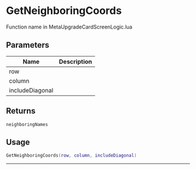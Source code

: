 # GetNeighboringCoords

Function name in MetaUpgradeCardScreenLogic.lua

## Parameters

| Name            | Description |
| --------------- | ----------- |
| row             |             |
| column          |             |
| includeDiagonal |             |

## Returns

`neighboringNames`

## Usage

```lua
GetNeighboringCoords(row, column, includeDiagonal)
```

---
